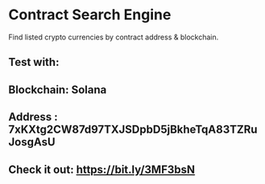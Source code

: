 # Contract Search Engine
Find listed crypto currencies by contract address & blockchain.

## Test with:
## Blockchain: Solana
## Address   : 7xKXtg2CW87d97TXJSDpbD5jBkheTqA83TZRuJosgAsU

## Check it out: https://bit.ly/3MF3bsN


